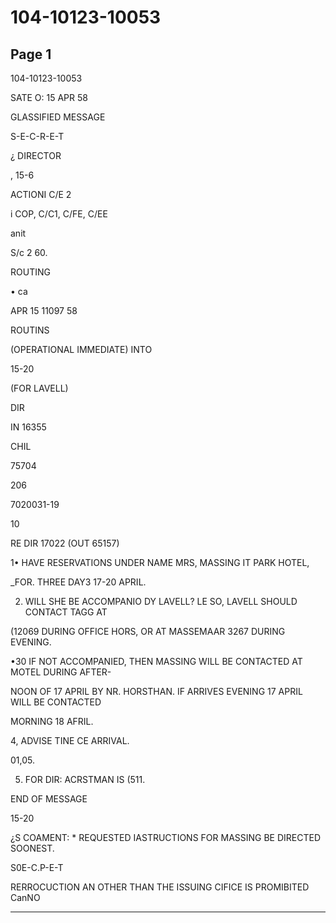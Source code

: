 # 104-10123-10053

## Page 1

104-10123-10053

SATE O: 15 APR 58

GLASSIFIED MESSAGE

S-E-C-R-E-T

¿ DIRECTOR

, 15-6

ACTIONI C/E 2

i COP, C/C1, C/FE, C/ЕЕ

anit

S/c 2 60.

ROUTING

• ca

APR 15 11097 58

ROUTINS

(OPERATIONAL IMMEDIATE) INTO

15-20

(FOR LAVELL)

DIR

IN 16355

CHIL

75704

206

7020031-19

10

RE DIR 17022 (OUT 65157)

1• HAVE RESERVATIONS UNDER NAME MRS, MASSING IT PARK HOTEL,

_FOR. THREE DAY3 17-20 APRIL.

2. WILL SHE BE ACCOMPANIO DY LAVELL? LE SO, LAVELL SHOULD CONTACT TAGG AT

(12069 DURING OFFICE HORS, OR AT MASSEMAAR 3267 DURING EVENING.

•30 IF NOT ACCOMPANIED, THEN MASSING WILL BE CONTACTED AT MOTEL DURING AFTER-

NOON OF 17 APRIL BY NR. HORSTHAN. IF ARRIVES EVENING 17 APRIL WILL BE CONTACTED

MORNING 18 AFRIL.

4, ADVISE TINE CE ARRIVAL.

01,05.

5. FOR DIR: ACRSTMAN IS (511.

END OF MESSAGE

15-20

¿S COAMENT: * REQUESTED IASTRUCTIONS FOR MASSING BE DIRECTED SOONEST.

S0E-C.P-E-T

RERROCUCTION AN OTHER THAN THE ISSUING CIFICE IS PROMIBITED CanNO

---


